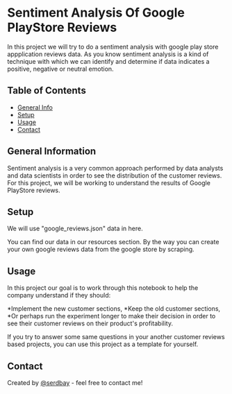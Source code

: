 # Sentiment Analysis Of Google PlayStore Reviews
In this project we will try to do a sentiment analysis with google play store appplication reviews data. As you know sentiment analysis is a kind of technique with which we can identify and determine if data indicates a positive, negative or neutral emotion.

## Table of Contents
* [General Info](#general-information)
* [Setup](#setup)
* [Usage](#usage)
* [Contact](#contact)

## General Information
Sentiment analysis is a very common approach performed by data analysts and data scientists in order to see the distribution of the customer reviews. For this project, we will be working to understand the results of Google PlayStore reviews. 

## Setup
We will use "google_reviews.json" data in here. 

You can find our data in our resources section. By the way you can create your own google reviews data from the google store by scraping.

## Usage
In this project our goal is to work through this notebook to help the company understand if they should:

*Implement the new customer sections,
*Keep the old customer sections,
*Or perhaps run the experiment longer to make their decision in order to see their customer reviews on their product's profitability.

If you try to answer some same questions in your another customer reviews based projects, you can use this project as a template for yourself. 

## Contact
Created by [@serdbay](https://github.com/serdbay) - feel free to contact me!

